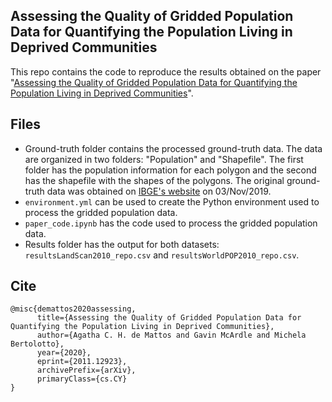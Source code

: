 ## Assessing the Quality of Gridded Population Data for Quantifying the Population Living in Deprived Communities

This repo contains the code to reproduce the results obtained on the paper "[Assessing the Quality of Gridded Population Data for Quantifying the Population Living in Deprived Communities](https://arxiv.org/abs/2011.12923)".

## Files

- Ground-truth folder contains the processed ground-truth data. The data are organized in two folders: "Population" and "Shapefile". The first folder has the population information for each polygon and the second has the shapefile with the shapes of the polygons. The original ground-truth data was obtained on [IBGE's website](https://www.ibge.gov.br/geociencias/organizacao-do-territorio/tipologias-do-territorio/15788-aglomerados-subnormais.html) on 03/Nov/2019.
- ```environment.yml``` can be used to create the Python environment used to process the gridded population data.
- ```paper_code.ipynb``` has the code used to process the gridded population data.
- Results folder has the output for both datasets: ```resultsLandScan2010_repo.csv``` and ```resultsWorldPOP2010_repo.csv```.

## Cite

```
@misc{demattos2020assessing,
      title={Assessing the Quality of Gridded Population Data for Quantifying the Population Living in Deprived Communities}, 
      author={Agatha C. H. de Mattos and Gavin McArdle and Michela Bertolotto},
      year={2020},
      eprint={2011.12923},
      archivePrefix={arXiv},
      primaryClass={cs.CY}
}
```
